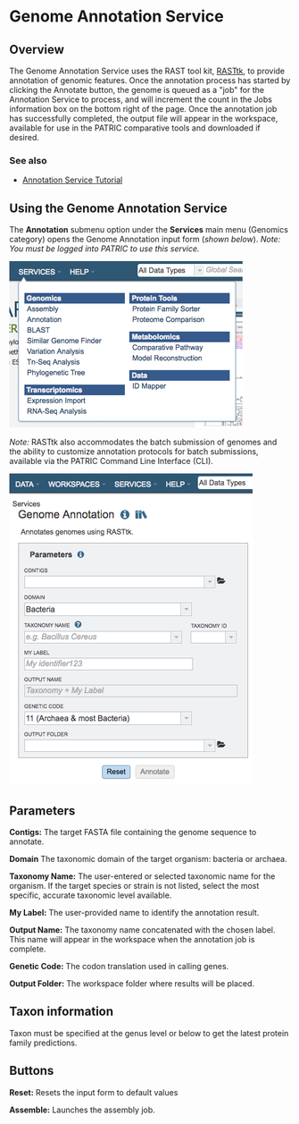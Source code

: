 # Genome Annotation Service

## Overview
The Genome Annotation Service uses the RAST tool kit, [RASTtk](https://www.ncbi.nlm.nih.gov/pmc/articles/PMC4322359/), to provide annotation of genomic features. Once the annotation process has started by clicking the Annotate button, the genome is queued as a "job" for the Annotation Service to process, and will increment the count in the Jobs information box on the bottom right of the page. Once the annotation job has successfully completed, the output file will appear in the workspace, available for use in the PATRIC comparative tools and downloaded if desired.

### See also
  * [Annotation Service Tutorial](/tutorial/genome_annotation/annotation.html)

## Using the Genome Annotation Service
The **Annotation** submenu option under the **Services** main menu (Genomics category) opens the Genome Annotation input form (*shown below*). *Note: You must be logged into PATRIC to use this service.*

![Annotation Menu](../images/services_menu.png)

*Note:* RASTtk also accommodates the batch submission of genomes and the ability to customize annotation protocols for batch submissions, available via the PATRIC Command Line Interface (CLI).

![Annotation Input Form](../images/annotation_input_form.png)

## Parameters

**Contigs:** The target FASTA file containing the genome sequence to annotate.

**Domain** The taxonomic domain of the target organism: bacteria or
archaea.

**Taxonomy Name:** The user-entered or selected taxonomic name for the organism. If the target species or strain is not listed, select the most specific, accurate taxonomic level available. 

**My Label:** The user-provided name to identify the annotation result.

**Output Name:** The taxonomy name concatenated with the chosen label.  This name will appear in the workspace when the annotation job is complete.

**Genetic Code:** The codon translation used in calling genes.

**Output Folder:** The workspace folder where results will be placed.

## Taxon information
Taxon must be specified at the genus level or below to get the latest
protein family predictions.

## Buttons

**Reset:** Resets the input form to default values

**Assemble:** Launches the assembly job.
